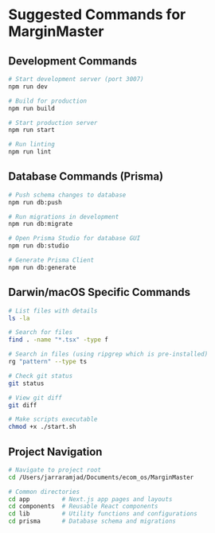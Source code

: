 # Suggested Commands for MarginMaster

## Development Commands
```bash
# Start development server (port 3007)
npm run dev

# Build for production
npm run build

# Start production server
npm run start

# Run linting
npm run lint
```

## Database Commands (Prisma)
```bash
# Push schema changes to database
npm run db:push

# Run migrations in development
npm run db:migrate

# Open Prisma Studio for database GUI
npm run db:studio

# Generate Prisma Client
npm run db:generate
```

## Darwin/macOS Specific Commands
```bash
# List files with details
ls -la

# Search for files
find . -name "*.tsx" -type f

# Search in files (using ripgrep which is pre-installed)
rg "pattern" --type ts

# Check git status
git status

# View git diff
git diff

# Make scripts executable
chmod +x ./start.sh
```

## Project Navigation
```bash
# Navigate to project root
cd /Users/jarraramjad/Documents/ecom_os/MarginMaster

# Common directories
cd app         # Next.js app pages and layouts
cd components  # Reusable React components
cd lib         # Utility functions and configurations
cd prisma      # Database schema and migrations
```